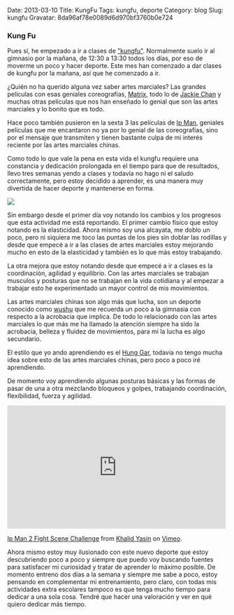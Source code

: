 Date: 2013-03-10
Title: KungFu
Tags: kungfu, deporte
Category: blog
Slug: kungfu
Gravatar: 8da96af78e0089d6d970bf3760b0e724

### Kung Fu

Pues sí, he empezado a ir a clases de ["kungfu"][1]. Normalmente suelo ir
al gimnasio por la mañana, de 12:30 a 13:30 todos los días, por eso de
moverme un poco y hacer deporte. Este mes han comenzado a dar clases
de kungfu por la mañana, así que he comenzado a ir.

¿Quién no ha querido alguna vez saber artes marciales? Las grandes
películas con esas geniales coreografías, [Matrix][4], todo lo de
[Jackie Chan][3] y muchas otras películas que nos han enseñado lo
genial que son las artes marciales y lo bonito que es todo.

Hace poco también pusieron en la sexta 3 las películas de [Ip Man][6],
geniales películas que me encantaron no ya por lo genial de las
coreografías, sino por el mensaje que transmiten y tienen bastante
culpa de mi interés reciente por las artes marciales chinas.

Como todo lo que vale la pena en esta vida el kungfu requiere una
constancia y dedicación prolongada en el tiempo para que de
resultados, llevo tres semanas yendo a clases y todavía no hago ni el
saludo correctamente, pero estoy decidido a aprender, es una manera
muy divertida de hacer deporte y mantenerse en forma.

<p class="img">
    <a href="/pictures/wushu.jpg">
        <img src="/pictures/wushu.jpg" />
    </a>
</p>

Sin embargo desde el primer día voy notando los cambios y los
progresos que esta actividad me está reportando. El primer cambio
físico que estoy notando es la elasticidad. Ahora mismo soy una
alcayata, me doblo un poco, pero ni siquiera me toco las puntas de los
pies sin doblar las rodillas y desde que empecé a ir a las clases de
artes marciales estoy mejorando mucho en esto de la elasticidad y
también es lo que más estoy trabajando.

La otra mejora que estoy notando desde que empecé a ir a clases es la
coordinación, agilidad y equilibrio. Con las artes marciales se
trabajan musculos y posturas que no se trabajan en la vida cotidiana y
al empezar a trabajar esto he experimentado un mayor control de mis
movimientos.

Las artes marciales chinas son algo más que lucha, son un deporte
conocido como [wushu][2] que me recuerda un poco a la gimnasia con
respecto a la acrobacia que implica. De todo lo relacionado con las
artes marciales lo que más me ha llamado la atención siempre ha sido
la acrobacia, belleza y fluidez de movimientos, para mí la lucha es
algo secundario.

El estilo que yo ando aprendiendo es el [Hung Gar][5], todavía no
tengo mucha idea sobre esto de las artes marciales chinas, pero poco a
poco iré aprendiendo.

De momento voy aprendiendo algunas posturas básicas y las formas de
pasar de una a otra mezclando bloqueos y golpes, trabajando
coordinación, flexibilidad, fuerza y agilidad.

<iframe src="http://player.vimeo.com/video/42816543" width="500"
height="281" frameborder="0" webkitAllowFullScreen mozallowfullscreen
allowFullScreen></iframe> <p><a href="http://vimeo.com/42816543">Ip
Man 2 Fight Scene Challenge</a> from <a
href="http://vimeo.com/purposetv">Khalid Yasin</a> on <a
href="http://vimeo.com">Vimeo</a>.</p>

Ahora mismo estoy muy ilusionado con este nuevo deporte que estoy
descubriendo poco a poco y siempre que puedo voy buscando fuentes para
satisfacer mi curiosidad y tratar de aprender lo máximo posible. De
momento entreno dos días a la semana y siempre me sabe a poco, estoy
pensando en complementar mi entrenamiento, pero claro, con todas mis
actividades extra escolares tampoco es que tenga mucho tiempo para
dedicar a una sola cosa. Tendré que hacer una valoración y ver en qué
quiero dedicar más tiempo.

[1]: http://es.wikipedia.org/wiki/Kungfu
[2]: http://es.wikipedia.org/wiki/Wushu_%28deporte%29
[3]: https://en.wikipedia.org/wiki/Jackie_chan
[4]: https://es.wikipedia.org/wiki/The_Matrix
[5]: https://es.wikipedia.org/wiki/Hung_Gar
[6]: https://en.wikipedia.org/wiki/Ip_Man_%28film%29
